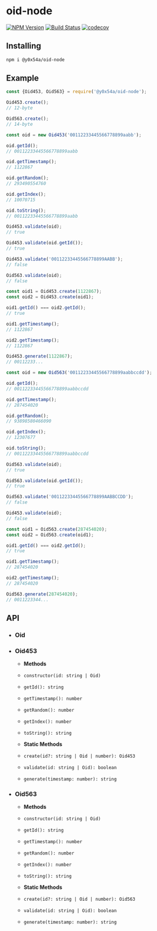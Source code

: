 # oid-node
[![NPM Version](https://img.shields.io/npm/v/@y0x54a/oid-node)](https://www.npmjs.com/package/@y0x54a/oid-node)
[![Build Status](https://github.com/y0x54a/oid-node/workflows/ci/badge.svg?branch=main)](https://github.com/y0x54a/oid-node/actions)
[![codecov](https://codecov.io/gh/y0x54a/oid-node/branch/main/graph/badge.svg?token=58AFJJERGB)](https://codecov.io/gh/y0x54a/oid-node)

## Installing
```sh
npm i @y0x54a/oid-node
```

## Example
```js
const {Oid453, Oid563} = require('@y0x54a/oid-node');
```

```js
Oid453.create();
// 12-byte

Oid563.create();
// 14-byte
```

```js
const oid = new Oid453('00112233445566778899aabb');

oid.getId();
// 00112233445566778899aabb

oid.getTimestamp();
// 1122867

oid.getRandom();
// 293490554760

oid.getIndex();
// 10070715

oid.toString();
// 00112233445566778899aabb

Oid453.validate(oid);
// true

Oid453.validate(oid.getId());
// true

Oid453.validate('00112233445566778899AABB');
// false

Oid563.validate(oid);
// false
```

```js
const oid1 = Oid453.create(1122867);
const oid2 = Oid453.create(oid1);

oid1.getId() === oid2.getId();
// true

oid1.getTimestamp();
// 1122867

oid2.getTimestamp();
// 1122867

Oid453.generate(1122867);
// 00112233...
```

```js
const oid = new Oid563('00112233445566778899aabbccdd');

oid.getId();
// 00112233445566778899aabbccdd

oid.getTimestamp();
// 287454020

oid.getRandom();
// 93898580466090

oid.getIndex();
// 12307677

oid.toString();
// 00112233445566778899aabbccdd

Oid563.validate(oid);
// true

Oid563.validate(oid.getId());
// true

Oid563.validate('00112233445566778899AABBCCDD');
// false

Oid453.validate(oid);
// false
```

```js
const oid1 = Oid563.create(287454020);
const oid2 = Oid563.create(oid1);

oid1.getId() === oid2.getId();
// true

oid1.getTimestamp();
// 287454020

oid2.getTimestamp();
// 287454020

Oid563.generate(287454020);
// 0011223344...
```

## API

- ### Oid

- ### Oid453

  - **Methods**

  - `constructor(id: string | Oid)`

  - `getId(): string`

  - `getTimestamp(): number`

  - `getRandom(): number`

  - `getIndex(): number`

  - `toString(): string`

  - **Static Methods**

  - `create(id?: string | Oid | number): Oid453`

  - `validate(id: string | Oid): boolean`

  - `generate(timestamp: number): string`

- ### Oid563

  - **Methods**

  - `constructor(id: string | Oid)`

  - `getId(): string`

  - `getTimestamp(): number`

  - `getRandom(): number`

  - `getIndex(): number`

  - `toString(): string`

  - **Static Methods**

  - `create(id?: string | Oid | number): Oid563`

  - `validate(id: string | Oid): boolean`

  - `generate(timestamp: number): string`